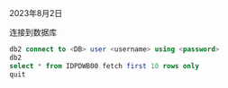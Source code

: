 2023年8月2日

连接到数据库

```sql
db2 connect to <DB> user <username> using <password>
db2
select * from IDPDWB00 fetch first 10 rows only
quit
```



